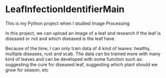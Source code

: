 # LeafInfectionIdentifierMain
This is my Python project when I studied Image Processing

In this project, we can upload an image of a leaf and research if the leaf is diseased or not and which diseased is the leaf have.

Because of the time, I can only train data of 4 kind of leaves: healthy, multiple diseases, rust and scab. The data can be trained more with many kind of leaves and can be developed with some function such as: suggesting the cure for diseased leaf, suggesting which plant should we grow for season, etc 
